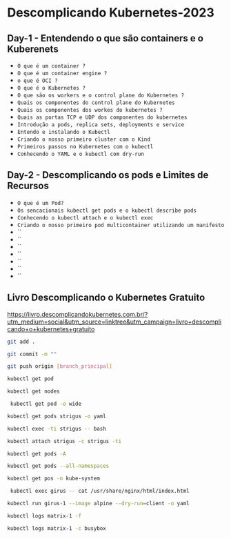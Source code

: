 # Descomplicando Kubernetes-2023

## Day-1 - Entendendo o que são containers e o Kuberenets
- `O que é um container ?`
- `O que é um container engine ?`
- `o que é OCI ?`
- `O que é o Kubernetes ?`
- `O que são os workers e o control plane do Kubernetes ?`
- `Quais os componentes do control plane do Kubernetes`
- `Quais os componentes dos workes do kubernetes ?`
- `Quais as portas TCP e UDP dos componentes do kubernetes`
- `Introdução a pods, replica sets, deployments e service`
- `Entendo e instalando o Kubectl`
- `Criando o nosso primeiro cluster com o Kind`
- `Primeiros passos no Kubernetes com o kubectl`
- `Conhecendo o YAML e o kubectl com dry-run`
## Day-2 - Descomplicando os pods e Limites de Recursos

- `O que é um Pod?`
- `Os sencacionais kubectl get pods e o kubectl describe pods`
- `Conhecendo o kubectl attach e o kubectl exec`
- `Criando o nosso primeiro pod multicontainer utilizando um manifesto`
- ``
- ``
- ``
- ``
- ``
- ``
- ``

## Livro Descomplicando o Kubernetes Gratuito

https://livro.descomplicandokubernetes.com.br/?utm_medium=social&utm_source=linktree&utm_campaign=livro+descomplicando+o+kubernetes+gratuito

```bash
git add .
```

```bash
git commit -m ""
```
```bash
git push origin [branch_principal]
```

```bash
kubectl get pod 
```
```bash
kubectl get nodes
```
```bash
 kubectl get pod -o wide  
```
```bash
kubectl get pods strigus -o yaml 
```
```bash
kubectl exec -ti strigus -- bash 
```
```bash
kubectl attach strigus -c strigus -ti
```
```bash
kubectl get pods -A
```
```bash
kubectl get pods --all-namespaces
```
```bash
kubectl get pos -n kube-system
```
```bash
 kubectl exec girus -- cat /usr/share/nginx/html/index.html  
```
```bash
kubectl run girus-1 --image alpine --dry-run=client -o yaml
```
```bash
kubectl logs matrix-1 -f
```
```bash
kubectl logs matrix-1 -c busybox
```
```bash
```
```bash
```
```bash
```
```bash
```